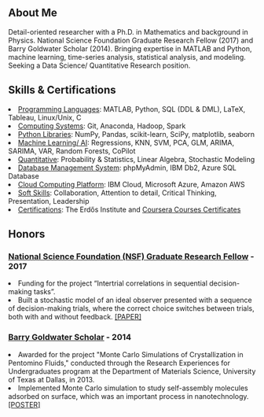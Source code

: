

<!--

## Hi there 👋 

**kpnguyen21/kpnguyen21** is a ✨ _special_ ✨ repository because its `README.md` (this file) appears on your GitHub profile.

Here are some ideas to get you started:

- 🔭 I’m currently working on ...
- 🌱 I’m currently learning ...
- 👯 I’m looking to collaborate on ...
- 🤔 I’m looking for help with ...
- 💬 Ask me about ...
- 📫 How to reach me: ...
- 😄 Pronouns: ...
- ⚡ Fun fact: ...
-->

<h2>About Me</h2>

Detail-oriented researcher with a Ph.D. in Mathematics and background in Physics. National Science Foundation Graduate Research Fellow (2017) and Barry Goldwater Scholar (2014). Bringing expertise in MATLAB and Python, machine learning, time-series analysis, statistical analysis, and modeling. Seeking a Data Science/ Quantitative Research position.

<h2>Skills & Certifications</h2>
<li><u>Programming Languages</u>: MATLAB, Python, SQL (DDL & DML), LaTeX, Tableau, Linux/Unix, C</li>
<li><u>Computing Systems</u>: Git, Anaconda, Hadoop, Spark</li>
<li><u>Python Libraries</u>: NumPy, Pandas, scikit-learn, SciPy, matplotlib, seaborn</li>
<li><u>Machine Learning/ AI</u>: Regressions, KNN, SVM, PCA, GLM, ARIMA, SARIMA, VAR, Random Forests, CoPilot</li>
<li><u>Quantitative</u>: Probability & Statistics, Linear Algebra, Stochastic Modeling</li>
<li><u>Database Management System</u>: phpMyAdmin, IBM Db2, Azure SQL Database</li>
<li><u>Cloud Computing Platform</u>: IBM Cloud, Microsoft Azure, Amazon AWS</li>
<li><u>Soft Skills</u>: Collaboration, Attention to detail, Critical Thinking, Presentation, Leadership</li>
<li><u>Certifications</u>: The Erdős Institute and <a href="https://github.com/kpnguyen21/Coursera">Coursera Courses Certificates</a>


<h2>Honors</h2>

<h3><span class="left"><a href="https://uh.edu/nsm/math/graduate/student-accomplishments/profiles/khanh-nguyen/">National Science Foundation (NSF) Graduate Research Fellow</a></span>
  <span class="right" hspace=100>- 2017</span>
</h3>
<li>Funding for the project “Intertrial correlations in sequential decision-making tasks”.</li>
<li>Built a stochastic model of an ideal observer presented with a sequence of decision-making trials, where the correct choice switches between trials, both with and without feedback. <a href="https://doi.org/10.1016/j.jmp.2018.11.001">[PAPER]</a></li>

<h3><span class="left"><a href="[https://uh.edu/nsm/math/graduate/student-accomplishments/profiles/khanh-nguyen/](https://uh.edu/news-events/stories/2014/April/042114Goldwater)">Barry Goldwater Scholar</a></span>
  <span class="right" hspace=100>- 2014</span>
</h3>
<li>Awarded for the project "Monte Carlo Simulations of Crystallization in Pentomino Fluids," conducted through the Research Experiences for Undergraduates program at the Department of Materials Science, University of Texas at Dallas, in 2013.</li>
<li>Implemented Monte Carlo simulation to study self-assembly molecules adsorbed on surface, which was an important process in nanotechnology. <a href="https://drive.google.com/file/d/1b2hSQn9VZh9Os-JxeiTPyDuocDGokBBk/view?usp=sharing">[POSTER]</a></li>
